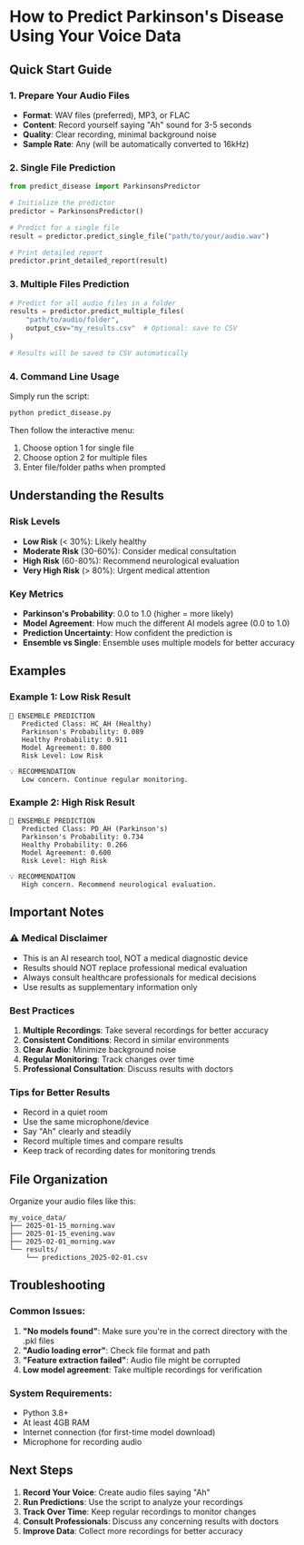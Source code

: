 # How to Predict Parkinson's Disease Using Your Voice Data

## Quick Start Guide

### 1. Prepare Your Audio Files
- **Format**: WAV files (preferred), MP3, or FLAC
- **Content**: Record yourself saying "Ah" sound for 3-5 seconds
- **Quality**: Clear recording, minimal background noise
- **Sample Rate**: Any (will be automatically converted to 16kHz)

### 2. Single File Prediction

```python
from predict_disease import ParkinsonsPredictor

# Initialize the predictor
predictor = ParkinsonsPredictor()

# Predict for a single file
result = predictor.predict_single_file("path/to/your/audio.wav")

# Print detailed report
predictor.print_detailed_report(result)
```

### 3. Multiple Files Prediction

```python
# Predict for all audio files in a folder
results = predictor.predict_multiple_files(
    "path/to/audio/folder", 
    output_csv="my_results.csv"  # Optional: save to CSV
)

# Results will be saved to CSV automatically
```

### 4. Command Line Usage

Simply run the script:
```bash
python predict_disease.py
```

Then follow the interactive menu:
1. Choose option 1 for single file
2. Choose option 2 for multiple files
3. Enter file/folder paths when prompted

## Understanding the Results

### Risk Levels
- **Low Risk** (< 30%): Likely healthy
- **Moderate Risk** (30-60%): Consider medical consultation
- **High Risk** (60-80%): Recommend neurological evaluation
- **Very High Risk** (> 80%): Urgent medical attention

### Key Metrics
- **Parkinson's Probability**: 0.0 to 1.0 (higher = more likely)
- **Model Agreement**: How much the different AI models agree (0.0 to 1.0)
- **Prediction Uncertainty**: How confident the prediction is
- **Ensemble vs Single**: Ensemble uses multiple models for better accuracy

## Examples

### Example 1: Low Risk Result
```
🎯 ENSEMBLE PREDICTION
   Predicted Class: HC_AH (Healthy)
   Parkinson's Probability: 0.089
   Healthy Probability: 0.911
   Model Agreement: 0.800
   Risk Level: Low Risk

💡 RECOMMENDATION
   Low concern. Continue regular monitoring.
```

### Example 2: High Risk Result
```
🎯 ENSEMBLE PREDICTION
   Predicted Class: PD_AH (Parkinson's)
   Parkinson's Probability: 0.734
   Healthy Probability: 0.266
   Model Agreement: 0.600
   Risk Level: High Risk

💡 RECOMMENDATION
   High concern. Recommend neurological evaluation.
```

## Important Notes

### ⚠️ Medical Disclaimer
- This is an AI research tool, NOT a medical diagnostic device
- Results should NOT replace professional medical evaluation
- Always consult healthcare professionals for medical decisions
- Use results as supplementary information only

### Best Practices
1. **Multiple Recordings**: Take several recordings for better accuracy
2. **Consistent Conditions**: Record in similar environments
3. **Clear Audio**: Minimize background noise
4. **Regular Monitoring**: Track changes over time
5. **Professional Consultation**: Discuss results with doctors

### Tips for Better Results
- Record in a quiet room
- Use the same microphone/device
- Say "Ah" clearly and steadily
- Record multiple times and compare results
- Keep track of recording dates for monitoring trends

## File Organization

Organize your audio files like this:
```
my_voice_data/
├── 2025-01-15_morning.wav
├── 2025-01-15_evening.wav
├── 2025-02-01_morning.wav
└── results/
    └── predictions_2025-02-01.csv
```

## Troubleshooting

### Common Issues:
1. **"No models found"**: Make sure you're in the correct directory with the .pkl files
2. **"Audio loading error"**: Check file format and path
3. **"Feature extraction failed"**: Audio file might be corrupted
4. **Low model agreement**: Take multiple recordings for verification

### System Requirements:
- Python 3.8+
- At least 4GB RAM
- Internet connection (for first-time model download)
- Microphone for recording audio

## Next Steps

1. **Record Your Voice**: Create audio files saying "Ah"
2. **Run Predictions**: Use the script to analyze your recordings
3. **Track Over Time**: Keep regular recordings to monitor changes
4. **Consult Professionals**: Discuss any concerning results with doctors
5. **Improve Data**: Collect more recordings for better accuracy
